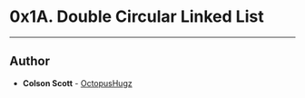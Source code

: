 # 0x1A. Double Circular Linked List

---

## Author
* **Colson Scott** - [OctopusHugz](https://github.com/OctopusHugz)
